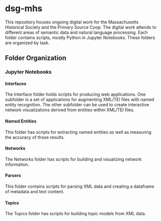 # dsg-mhs
This repository houses ongoing digital work for the Massachusetts Historical Society and the Primary Source Coop. The digital work attends to different areas of semantic data and natural language processing. Each folder contains scripts, mostly Python in Jupyter Notebooks. These folders are organized by task.

## Folder Organization
### Jupyter Notebooks
#### Interfaces
The Interface folder holds scripts for producing web applications. One subfolder is a set of applications for augmenting XML/TEI files with named entity recognition. The other subfolder can be used to create interactive network visualizations derived from entities within XML/TEI files.
#### Named Entities
This folder has scripts for extracting named entities as well as measuring the accuracy of those results.
#### Networks
The Networks folder has scripts for building and visualizing network information.
#### Parsers
This folder contains scripts for parsing XML data and creating a dataframe of metadata and text content.
#### Topics
The Topics folder has scripts for building topic models from XML data.
